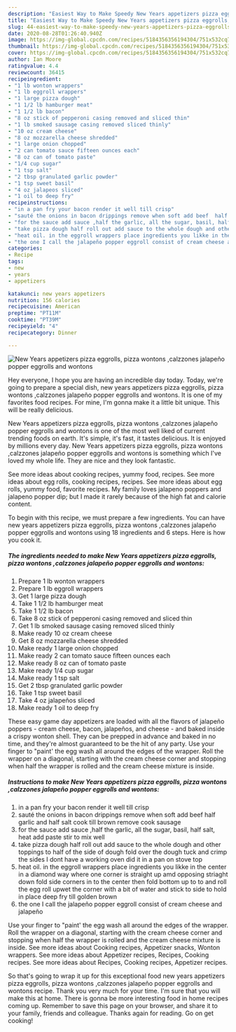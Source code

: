 ```yaml
---
description: "Easiest Way to Make Speedy New Years appetizers pizza eggrolls, pizza wontons ,calzzones jalapeño popper eggrolls and wontons"
title: "Easiest Way to Make Speedy New Years appetizers pizza eggrolls, pizza wontons ,calzzones jalapeño popper eggrolls and wontons"
slug: 44-easiest-way-to-make-speedy-new-years-appetizers-pizza-eggrolls-pizza-wontons-calzzones-jalapeno-popper-eggrolls-and-wontons
date: 2020-08-28T01:26:40.940Z
image: https://img-global.cpcdn.com/recipes/5184356356194304/751x532cq70/new-years-appetizers-pizza-eggrolls-pizza-wontons-calzzones-jalapeno-popper-eggrolls-and-wontons-recipe-main-photo.jpg
thumbnail: https://img-global.cpcdn.com/recipes/5184356356194304/751x532cq70/new-years-appetizers-pizza-eggrolls-pizza-wontons-calzzones-jalapeno-popper-eggrolls-and-wontons-recipe-main-photo.jpg
cover: https://img-global.cpcdn.com/recipes/5184356356194304/751x532cq70/new-years-appetizers-pizza-eggrolls-pizza-wontons-calzzones-jalapeno-popper-eggrolls-and-wontons-recipe-main-photo.jpg
author: Ian Moore
ratingvalue: 4.4
reviewcount: 36415
recipeingredient:
- "1 lb wonton wrappers"
- "1 lb eggroll wrappers"
- "1 large pizza dough"
- "1 1/2 lb hamburger meat"
- "1 1/2 lb bacon"
- "8 oz stick of pepperoni casing removed and sliced thin"
- "1 lb smoked sausage casing removed sliced thinly"
- "10 oz cream cheese"
- "8 oz mozzarella cheese shredded"
- "1 large onion chopped"
- "2 can tomato sauce fifteen ounces each"
- "8 oz can of tomato paste"
- "1/4 cup sugar"
- "1 tsp salt"
- "2 tbsp granulated garlic powder"
- "1 tsp sweet basil"
- "4 oz jalapeos sliced"
- "1 oil to deep fry"
recipeinstructions:
- "in a pan fry your bacon render it well till crisp"
- "sauté the onions in bacon drippings remove when soft add beef  half garlic and half salt cook till brown remove cook sausage"
- "for the sauce add sauce ,half the garlic, all the sugar, basil, half salt, heat add paste stir to mix well"
- "take pizza dough half roll out add sauce to the whole dough and other toppings to half of the side of dough fold over the dough tuck and crimp the sides I dont have a working oven did it in a pan on stove top"
- "heat oil. in the eggroll wrappers place ingredients you likke in the center in a diamond way where one corner is straight up amd opposing striaght down fold side corners in to the center then fold bottom up to to and roll the egg roll upwet the corner with a bit of water and stick to side to hold in place deep fry till golden brown"
- "the one I call the jalapeño popper eggroll consist of cream cheese and jalapeño"
categories:
- Recipe
tags:
- new
- years
- appetizers

katakunci: new years appetizers 
nutrition: 156 calories
recipecuisine: American
preptime: "PT11M"
cooktime: "PT39M"
recipeyield: "4"
recipecategory: Dinner

---
```



![New Years appetizers pizza eggrolls, pizza wontons ,calzzones jalapeño popper eggrolls and wontons](https://img-global.cpcdn.com/recipes/5184356356194304/751x532cq70/new-years-appetizers-pizza-eggrolls-pizza-wontons-calzzones-jalapeno-popper-eggrolls-and-wontons-recipe-main-photo.jpg)

Hey everyone, I hope you are having an incredible day today. Today, we're going to prepare a special dish, new years appetizers pizza eggrolls, pizza wontons ,calzzones jalapeño popper eggrolls and wontons. It is one of my favorites food recipes. For mine, I'm gonna make it a little bit unique. This will be really delicious.

New Years appetizers pizza eggrolls, pizza wontons ,calzzones jalapeño popper eggrolls and wontons is one of the most well liked of current trending foods on earth. It's simple, it's fast, it tastes delicious. It is enjoyed by millions every day. New Years appetizers pizza eggrolls, pizza wontons ,calzzones jalapeño popper eggrolls and wontons is something which I've loved my whole life. They are nice and they look fantastic.

See more ideas about cooking recipes, yummy food, recipes. See more ideas about egg rolls, cooking recipes, recipes. See more ideas about egg rolls, yummy food, favorite recipes. My family loves jalapeno poppers and jalapeno popper dip; but I made it rarely because of the high fat and calorie content.


To begin with this recipe, we must prepare a few ingredients. You can have new years appetizers pizza eggrolls, pizza wontons ,calzzones jalapeño popper eggrolls and wontons using 18 ingredients and 6 steps. Here is how you cook it.

<!--inarticleads1-->

##### The ingredients needed to make New Years appetizers pizza eggrolls, pizza wontons ,calzzones jalapeño popper eggrolls and wontons:

1. Prepare 1 lb wonton wrappers
1. Prepare 1 lb eggroll wrappers
1. Get 1 large pizza dough
1. Take 1 1/2 lb hamburger meat
1. Take 1 1/2 lb bacon
1. Take 8 oz stick of pepperoni casing removed and sliced thin
1. Get 1 lb smoked sausage casing removed sliced thinly
1. Make ready 10 oz cream cheese
1. Get 8 oz mozzarella cheese shredded
1. Make ready 1 large onion chopped
1. Make ready 2 can tomato sauce fifteen ounces each
1. Make ready 8 oz can of tomato paste
1. Make ready 1/4 cup sugar
1. Make ready 1 tsp salt
1. Get 2 tbsp granulated garlic powder
1. Take 1 tsp sweet basil
1. Take 4 oz jalapeños sliced
1. Make ready 1 oil to deep fry


These easy game day appetizers are loaded with all the flavors of jalapeño poppers - cream cheese, bacon, jalapeños, and cheese - and baked inside a crispy wonton shell. They can be prepped in advance and baked in no time, and they&#39;re almost guaranteed to be the hit of any party. Use your finger to &#34;paint&#39; the egg wash all around the edges of the wrapper. Roll the wrapper on a diagonal, starting with the cream cheese corner and stopping when half the wrapper is rolled and the cream cheese mixture is inside. 

<!--inarticleads2-->

##### Instructions to make New Years appetizers pizza eggrolls, pizza wontons ,calzzones jalapeño popper eggrolls and wontons:

1. in a pan fry your bacon render it well till crisp
1. sauté the onions in bacon drippings remove when soft add beef  half garlic and half salt cook till brown remove cook sausage
1. for the sauce add sauce ,half the garlic, all the sugar, basil, half salt, heat add paste stir to mix well
1. take pizza dough half roll out add sauce to the whole dough and other toppings to half of the side of dough fold over the dough tuck and crimp the sides I dont have a working oven did it in a pan on stove top
1. heat oil. in the eggroll wrappers place ingredients you likke in the center in a diamond way where one corner is straight up amd opposing striaght down fold side corners in to the center then fold bottom up to to and roll the egg roll upwet the corner with a bit of water and stick to side to hold in place deep fry till golden brown
1. the one I call the jalapeño popper eggroll consist of cream cheese and jalapeño


Use your finger to &#34;paint&#39; the egg wash all around the edges of the wrapper. Roll the wrapper on a diagonal, starting with the cream cheese corner and stopping when half the wrapper is rolled and the cream cheese mixture is inside. See more ideas about Cooking recipes, Appetizer snacks, Wonton wrappers. See more ideas about Appetizer recipes, Recipes, Cooking recipes. See more ideas about Recipes, Cooking recipes, Appetizer recipes. 

So that's going to wrap it up for this exceptional food new years appetizers pizza eggrolls, pizza wontons ,calzzones jalapeño popper eggrolls and wontons recipe. Thank you very much for your time. I'm sure that you will make this at home. There is gonna be more interesting food in home recipes coming up. Remember to save this page on your browser, and share it to your family, friends and colleague. Thanks again for reading. Go on get cooking!
